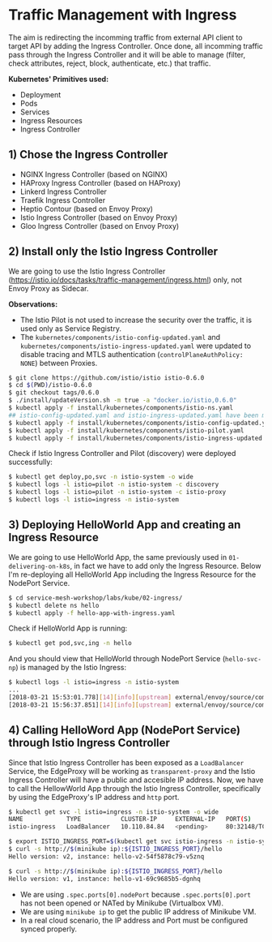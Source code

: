 # Traffic Management with Ingress

The aim is redirecting the incomming traffic from external API client to target API by adding the Ingress Controller. Once done, all incomming traffic pass through the Ingress Controller and it will be able to manage (filter, check attributes, reject, block, authenticate, etc.) that traffic.

__Kubernetes' Primitives used:__

* Deployment
* Pods
* Services
* Ingress Resources
* Ingress Controller

## 1) Chose the Ingress Controller

* NGINX Ingress Controller (based on NGINX)
* HAProxy Ingress Controller (based on HAProxy)
* Linkerd Ingress Controller
* Traefik Ingress Controller
* Heptio Contour (based on Envoy Proxy)
* Istio Ingress Controller (based on Envoy Proxy)
* Gloo Ingress Controller (based on Envoy Proxy)

## 2) Install only the Istio Ingress Controller

We are going to use the Istio Ingress Controller (https://istio.io/docs/tasks/traffic-management/ingress.html) only, not Envoy Proxy as Sidecar.

__Observations:__
* The Istio Pilot is not used to increase the security over the traffic, it is used only as Service Registry.
* The `kubernetes/components/istio-config-updated.yaml` and `kubernetes/components/istio-ingress-updated.yaml` were updated to disable tracing and MTLS authentication (`controlPlaneAuthPolicy: NONE`) between Proxies.

```sh
$ git clone https://github.com/istio/istio istio-0.6.0
$ cd $(PWD)/istio-0.6.0
$ git checkout tags/0.6.0
$ ./install/updateVersion.sh -m true -a "docker.io/istio,0.6.0"
$ kubectl apply -f install/kubernetes/components/istio-ns.yaml
## istio-config-updated.yaml and istio-ingress-updated.yaml have been modified removing tracing, mixer, etc.
$ kubectl apply -f install/kubernetes/components/istio-config-updated.yaml
$ kubectl apply -f install/kubernetes/components/istio-pilot.yaml
$ kubectl apply -f install/kubernetes/components/istio-ingress-updated.yaml
```

Check if Istio Ingress Controller and Pilot (discovery) were deployed successfully:
```sh
$ kubectl get deploy,po,svc -n istio-system -o wide
$ kubectl logs -l istio=pilot -n istio-system -c discovery
$ kubectl logs -l istio=pilot -n istio-system -c istio-proxy
$ kubectl logs -l istio=ingress -n istio-system
```

## 3) Deploying HelloWorld App and creating an Ingress Resource

We are going to use HelloWorld App, the same previously used in `01-delivering-on-k8s`, in fact we have to add only the Ingress Resource.
Below I'm re-deploying all HelloWorld App including the Ingress Resource for the NodePort Service.

```sh
$ cd service-mesh-workshop/labs/kube/02-ingress/
$ kubectl delete ns hello
$ kubectl apply -f hello-app-with-ingress.yaml
```

Check if HelloWorld App is running:
```bash
$ kubectl get pod,svc,ing -n hello
```

And you should view that HelloWorld through NodePort Service (`hello-svc-np`) is managed by the Istio Ingress:
```sh
$ kubectl logs -l istio=ingress -n istio-system
...
[2018-03-21 15:53:01.778][14][info][upstream] external/envoy/source/common/upstream/cluster_manager_impl.cc:391] removing cluster out.hello-svc-np.hello.svc.cluster.local|http
[2018-03-21 15:56:37.851][14][info][upstream] external/envoy/source/common/upstream/cluster_manager_impl.cc:356] add/update cluster out.hello-svc-np.hello.svc.cluster.local|http
```

## 4) Calling HelloWord App (NodePort Service) through Istio Ingress Controller

Since that Istio Ingress Controller has been exposed as a `LoadBalancer` Service, the EdgeProxy will be working as `transparent-proxy` and the Istio Ingress Controller will have a public and accesible IP address. Now, we have to call the HellowWorld App through the Istio Ingress Controller, specifically by using the EdgeProxy's IP address and `http` port.

```sh
$ kubectl get svc -l istio=ingress -n istio-system -o wide
NAME            TYPE           CLUSTER-IP     EXTERNAL-IP   PORT(S)                      AGE       SELECTOR
istio-ingress   LoadBalancer   10.110.84.84   <pending>     80:32148/TCP,443:31183/TCP   16m       istio=ingress

$ export ISTIO_INGRESS_PORT=$(kubectl get svc istio-ingress -n istio-system -o jsonpath='{.spec.ports[0].nodePort}')
$ curl -s http://$(minikube ip):${ISTIO_INGRESS_PORT}/hello
Hello version: v2, instance: hello-v2-54f5878c79-v5znq

$ curl -s http://$(minikube ip):${ISTIO_INGRESS_PORT}/hello
Hello version: v1, instance: hello-v1-69c9685b5-dgnhq
```

* We are using `.spec.ports[0].nodePort` because `.spec.ports[0].port` has not been opened or NATed by Minikube (Virtualbox VM).
* We are using `minikube ip` to get the public IP address of Minikube VM.
* In a real cloud scenario, the IP address and Port must be configured synced properly.
